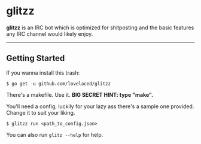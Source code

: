 glitzz
===================


**glitzz** is an IRC bot which is optimized for shitposting and the basic features any IRC channel would likely enjoy.

----------

Getting Started
-------------

If you wanna install this trash:

    $ go get -u github.com/lovelaced/glitzz

There's a makefile. Use it. **BIG SECRET HINT: type "make".**

You'll need a config; luckily for your lazy ass there's a sample one provided. Change it to suit your liking.

	$ glitzz run <path_to_config.json>

You can also run `glitz --help` for help.
	